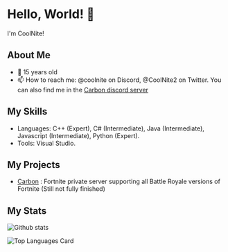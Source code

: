 # Hello, World! 👋

I'm CoolNite!

## About Me

- 📅 15 years old
- 📫 How to reach me: @coolnite on Discord, @CoolNite2 on Twitter. You can also find me in the [Carbon discord server](https://discord.gg/carbon-897532507048796210)

## My Skills

- Languages: C++ (Expert), C# (Intermediate), Java (Intermediate), Javascript (Intermediate), Python (Expert).
- Tools: Visual Studio.

## My Projects

- [Carbon](https://discord.gg/carbon-897532507048796210) : Fortnite private server supporting all Battle Royale versions of Fortnite (Still not fully finished)

## My Stats

![Github stats](https://github-readme-stats-psi-seven-58.vercel.app/api?username=CoolNiteYT&theme=highcontrast&show_icons=true&count_private=true&include_all_commits=true)

![Top Languages Card](https://github-readme-stats-psi-seven-58.vercel.app/api/top-langs/?username=CoolNiteYT&layout=donut-vertical&theme=blue-green&exclude_repo=github-readme-stats)

